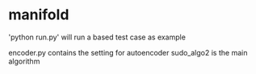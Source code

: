 # manifold
'python run.py' will run a based test case as example

encoder.py contains the setting for autoencoder 
sudo_algo2 is the main algorithm

